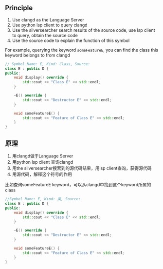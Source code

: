 
## Principle 
1. Use clangd as the Language Server
2. Use python lsp client to query clangd
3. Use the silversearcher search results of the source code, use lsp client to query, obtain the source code
4. Use the source code to explain the function of this symbol

For example, querying the keyword `someFeatureE`, you can find the class this keyword belongs to from clangd
```c++
// Symbol Name: E, Kind: Class, Source: 
class E : public D {
public:
    void display() override {
        std::cout << "Class E" << std::endl;
    }

    ~E() override {
        std::cout << "Destructor E" << std::endl;
    }

    void someFeatureE() {
        std::cout << "Feature of Class E" << std::endl;
    }
}
```


## 原理 
1. 用clangd做于Language Server
2. 用python lsp client 查询clangd
3. 用the silversearcher搜索到的源代码结果，用lsp client查询，获得源代码
4. 用源代码，解释这个符号的作用

比如查询someFeatureE keyword，可以从clangd中找到这个keyword所属的class
```c++
//Symbol Name: E, Kind: 类, Source: 
class E : public D {
public:
    void display() override {
        std::cout << "Class E" << std::endl;
    }

    ~E() override {
        std::cout << "Destructor E" << std::endl;
    }

    void someFeatureE() {
        std::cout << "Feature of Class E" << std::endl;
    }
}
```
